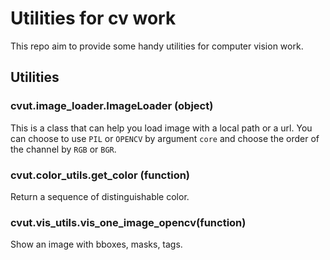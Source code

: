 # Utilities for cv work

This repo aim to provide some handy utilities for computer vision work.

## Utilities

### cvut.image_loader.ImageLoader (object)
This is a class that can help you load image with a local path or a url. You can choose to use `PIL` or `OPENCV` by argument `core` and choose the order of the channel by `RGB` or `BGR`. 

### cvut.color_utils.get_color (function)
Return a sequence of distinguishable color.

### cvut.vis_utils.vis_one_image_opencv(function)
Show an image with bboxes, masks, tags.


